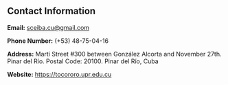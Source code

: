## Contact Information
**Email:** <sceiba.cu@gmail.com>

**Phone Number:** (+53) 48-75-04-16

**Address:** Martí Street #300 between González Alcorta and November 27th. Pinar del Río. Postal Code: 20100. Pinar del Río, Cuba

**Website:** https://tocororo.upr.edu.cu
